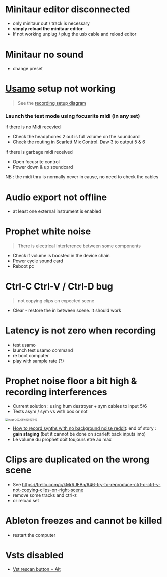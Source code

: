 # Minitaur editor disconnected

- only minitaur out / track is necessary
- **simply reload the minitaur editor**
- If not working unplug / plug the usb cable and reload editor

# Minitaur no sound

- change preset


# [Usamo](https://www.expert-sleepers.co.uk/usamo.html) setup not working

> See the [recording setup diagram](https://app.diagrams.net/#G1O35YGEMWm0MctmqZmRg2sVx-kob9ZtqC)

### Launch the test mode using focusrite midi (in any set)

if there is no Midi recevied

- Check the headphones 2 out is full volume on the soundcard
- Check the routing in Scarlett Mix Control. Daw 3 to output 5 & 6

if there is garbage midi received

- Open focusrite control
- Power down & up soundcard

NB : the midi thru is normally never in cause, no need to check the cables



# Audio export not offline

- at least one external instrument is enabled

# Prophet white noise

> There is electrical interference between some components

- Check if volume is boosted in the device chain
- Power cycle sound card
- Reboot pc



# Ctrl-C Ctrl-V / Ctrl-D bug

> not copying clips on expected scene

- Clear - restore the in between scene. It should work



# Latency is not zero when recording

- test usamo
- launch test usamo command
- re boot computer
- play with sample rate (?)



# Prophet noise floor a bit high & recording interferences

- Current solution : using hum destroyer + sym cables to input 5/6
- Tests asym / sym vs with box or not

<img src="https://raw.githubusercontent.com/lebrunthibault/images_bucket/master/img/image-20220616225521942.png?token=AEHIPTOAKXQZFSCZIQZ53CLCVO2RQ" alt="image-20220616225521942" style="zoom:50%;" />

- [How to record synths with no background noise reddit](https://www.reddit.com/r/synthesizers/comments/93pat4/how_to_record_synths_with_no_background_noise/): end of story : **gain staging** (but it cannot be done on scarlett back inputs imo)
- Le volume du prophet doit toujours etre au max



# Clips are duplicated on the wrong scene

- See https://trello.com/c/kMrRJEBn/646-try-to-reproduce-ctrl-c-ctrl-v-not-copying-clips-on-right-scene
- remove some tracks and ctrl-z
- or reload set

# Ableton freezes and cannot be killed

- restart the computer

# Vsts disabled

- [Vst rescan button + Alt](https://forum.ableton.com/viewtopic.php?t=171579)
